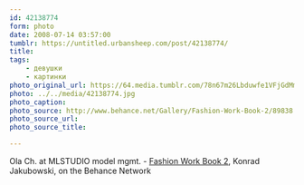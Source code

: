```yaml
---
id: 42138774
form: photo
date: 2008-07-14 03:57:00
tumblr: https://untitled.urbansheep.com/post/42138774/
title:
tags:
    - девушки
    - картинки
photo_original_url: https://64.media.tumblr.com/78n67m26Lbduwfe1VFjGdMmi_640.jpg
photo: ../../media/42138774.jpg
photo_caption:
photo_source: http://www.behance.net/Gallery/Fashion-Work-Book-2/89838
photo_source_url:
photo_source_title:

---
```


<p>Ola Ch. at MLSTUDIO model mgmt. - <a href="http://www.behance.net/Gallery/Fashion-Work-Book-2/89838">Fashion Work Book 2</a>, Konrad Jakubowski, on the Behance Network</p>
